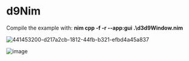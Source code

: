# d9Nim

Compile the example with:    **nim cpp -f -r --app:gui .\d3d9Window.nim**


![441453200-d217a2cb-1812-44fb-b321-efbd4a45a837](https://github.com/user-attachments/assets/f7884514-eda4-4a0a-899c-1ae56ab72091)

![image](https://github.com/user-attachments/assets/197431b5-03f7-4dfe-a1cf-3af3df8fdeae)
